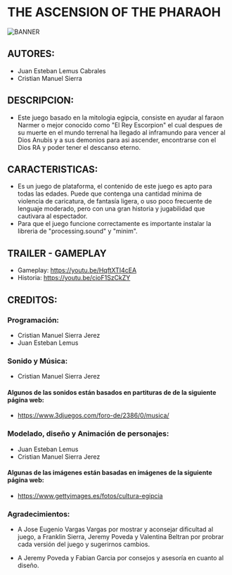 # THE ASCENSION OF THE PHARAOH
![BANNER](https://user-images.githubusercontent.com/75026781/108159875-ecd97d80-70b5-11eb-83e7-a10162c4ac3f.jpg)

## AUTORES:
- Juan Esteban Lemus Cabrales
- Cristian Manuel Sierra 

## DESCRIPCION:
- Este juego basado en la mitologia egipcia, consiste en ayudar al faraon Narmer o mejor conocido como "El Rey Escorpion" el cual despues de su muerte en el mundo terrenal ha llegado al inframundo para vencer al Dios Anubis y a sus demonios para asi ascender, encontrarse con el Dios RA y poder tener el descanso eterno.

## CARACTERISTICAS:
- Es un juego de plataforma, el contenido de este juego es apto para todas las edades. Puede que contenga una cantidad mínima de violencia de caricatura, de fantasía ligera, o uso poco frecuente de lenguaje moderado, pero con una gran historia y jugabilidad que cautivara al espectador.
- Para que el juego funcione correctamente es importante instalar la libreria de "processing.sound" y "minim".

## TRAILER - GAMEPLAY
- Gameplay: https://youtu.be/HqftXTI4cEA
- Historia: https://youtu.be/cioF1SzCkZY

## CREDITOS:
### Programación:

- Cristian Manuel Sierra Jerez
- Juan Esteban Lemus 

### Sonido y Música:

- Cristian Manuel Sierra Jerez

#### Algunos de las sonidos están basados en partituras de de la siguiente página web:

- https://www.3djuegos.com/foro-de/2386/0/musica/

### Modelado, diseño y Animación de personajes:

- Juan Esteban Lemus
- Cristian Manuel Sierra Jerez

#### Algunas de las imágenes están basadas en imágenes de la siguiente página web:

- https://www.gettyimages.es/fotos/cultura-egipcia

### Agradecimientos:

- A Jose Eugenio Vargas Vargas por mostrar y aconsejar dificultad al juego, a Franklin Sierra, Jeremy Poveda y Valentina Beltran por probrar cada versión del juego y sugerirnos cambios.

- A Jeremy Poveda  y Fabian Garcia por consejos y asesoría en cuanto al diseño.
